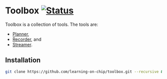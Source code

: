# Toolbox [![Status][status-img]][status-url]

Toolbox is a collection of tools. The tools are:

* [Planner](https://github.com/learning-on-chip/planner),
* [Recorder](https://github.com/learning-on-chip/recorder), and
* [Streamer](https://github.com/learning-on-chip/streamer).

## Installation

```bash
git clone https://github.com/learning-on-chip/toolbox.git --recursive && make -C toolbox
```

[status-img]: https://travis-ci.org/learning-on-chip/toolbox.svg?branch=master
[status-url]: https://travis-ci.org/learning-on-chip/toolbox
